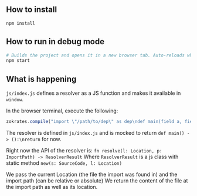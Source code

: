 ## How to install

```sh
npm install
```

## How to run in debug mode

```sh
# Builds the project and opens it in a new browser tab. Auto-reloads when the project changes.
npm start
```

## What is happening

`js/index.js` defines a resolver as a JS function and makes it available in `window`.

In the browser terminal, execute the following:
```js
zokrates.compile("import \"/path/to/dep\" as dep\ndef main(field a, field b) -> (field):\nreturn a*b")
```

The resolver is defined in `js/index.js` and is mocked to return `def main() -> ():\nreturn` for now.

Right now the API of the resolver is:
`fn resolve(l: Location, p: ImportPath) -> ResolverResult`
Where `ResolverResult` is a js class with static method `new(s: SourceCode, l: Location)`

We pass the current Location (the file the import was found in) and the import path (can be relative or absolute)
We return the content of the file at the import path as well as its location.


